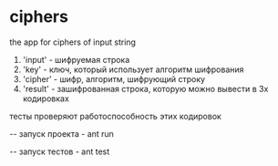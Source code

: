 # ciphers
the app for ciphers of input string


1) 'input' - шифруемая строка 
2) 'key' - ключ, который использует алгоритм шифрования
3) 'cipher' - шифр, алгоритм, шифрующий строку 
4) 'result' - зашифрованная строка, которую можно вывести в 3х кодировках

тесты проверяют работоспособность этих кодировок


-- запуск проекта - ant run

-- запуск тестов - ant test
